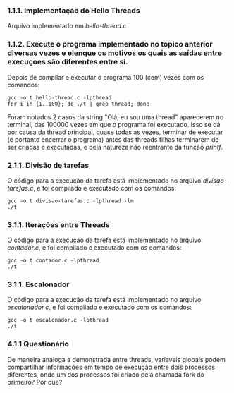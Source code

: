 ### 1.1.1. Implementação do Hello Threads
Arquivo implementado em *hello-thread.c*

### 1.1.2. Execute o programa implementado no topico anterior diversas vezes e elenque os motivos os quais as saídas entre execuçoes são diferentes entre si.
Depois de compilar e executar o programa 100 (cem) vezes com os comandos:

```
gcc -o t hello-thread.c -lpthread
for i in {1..100}; do ./t | grep thread; done
```

Foram notados 2 casos da string "Olá, eu sou uma thread" aparecerem no terminal, das 100000 vezes em que o programa foi executado. Isso se dá por causa da thread principal, quase todas as vezes, terminar de executar (e portanto encerrar o programa) antes das threads filhas terminarem de ser criadas e executadas, e pela natureza não reentrante da função *printf*.

### 2.1.1. Divisão de tarefas
O código para a execução da tarefa está implementado no arquivo *divisao-tarefas.c*, e foi compilado e executado com os comandos:
```
gcc -o t divisao-tarefas.c -lpthread -lm
./t
```

### 3.1.1. Iterações entre Threads
O código para a execução da tarefa está implementado no arquivo *contador.c*, e foi compilado e executado com os comandos:

```
gcc -o t contador.c -lpthread
./t
```

### 3.1.1. Escalonador

O código para a execução da tarefa está implementado no arquivo *escalonador.c*, e foi compilado e executado com os comandos:

```
gcc -o t escalonador.c -lpthread
./t
```

### 4.1.1 Questionário
De maneira analoga a demonstrada entre threads, variaveis globais podem compartilhar informações em tempo de execução entre dois processos diferentes, onde um dos processos foi criado pela chamada fork do primeiro? Por que?